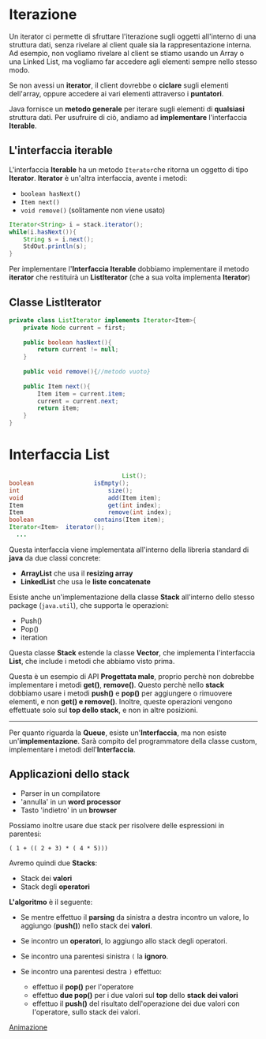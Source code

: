 # Iterazione

Un iterator ci permette di sfruttare l'iterazione sugli oggetti all'interno di una struttura dati, senza rivelare al client quale sia la rappresentazione interna. Ad esempio, non vogliamo rivelare al client se stiamo usando un Array o una Linked List, ma vogliamo far accedere agli elementi sempre nello stesso modo.

Se non avessi un **iterator**, il client dovrebbe o **ciclare** sugli elementi dell'array, oppure accedere ai vari elementi attraverso i **puntatori**.

Java fornisce un **metodo generale** per iterare sugli elementi di **qualsiasi** struttura dati. Per usufruire di ciò, andiamo ad **implementare** l'interfaccia **Iterable**.

## L'interfaccia iterable

L'interfaccia **Iterable** ha un metodo `Iterator`che ritorna un oggetto di tipo **Iterator**. **Iterator** è un'altra interfaccia, avente i metodi:

- `boolean hasNext()`
- `Item next()`
- `void remove()` (solitamente non viene usato)

```java
Iterator<String> i = stack.iterator();
while(i.hasNext()){
	String s = i.next();
	StdOut.println(s);
}
```

Per implementare l'**Interfaccia Iterable** dobbiamo implementare il metodo **iterator** che restituirà un **ListIterator** (che a sua volta implementa **Iterator**)

## Classe ListIterator

```java
private class ListIterator implements Iterator<Item>{
	private Node current = first;
	
	public boolean hasNext(){
		return current != null;
	}
	
	public void remove(){//metodo vuoto}
	
	public Item next(){
		Item item = current.item;
		current = current.next;
		return item;
	}
}
```



# Interfaccia List

```java
								List();
boolean 				isEmpty();
int 						size();
void 						add(Item item);
Item 						get(int index);
Item 						remove(int index);
boolean 				contains(Item item);
Iterator<Item> 	iterator();
  ...
```

Questa interfaccia viene implementata all'interno della libreria standard di **java** da due classi concrete:

- **ArrayList** che usa il **resizing array**
- **LinkedList** che usa le **liste concatenate**

Esiste anche un'implementazione della classe **Stack** all'interno dello stesso package (`java.util`), che supporta le operazioni:

- Push()
- Pop()
- iteration

Questa classe **Stack** estende la classe **Vector**, che implementa l'interfaccia **List**, che include i metodi che abbiamo visto prima.

Questa è un esempio di API **Progettata male**, proprio perchè non dobrebbe implementare i metodi **get()**, **remove()**. Questo perchè nello **stack** dobbiamo usare i metodi **push()** e **pop()** per aggiungere o rimuovere elementi, e non **get() e remove()**. Inoltre, queste operazioni vengono effettuate solo sul **top dello stack**, e non in altre posizioni.

---

Per quanto riguarda la **Queue**, esiste un'**Interfaccia**, ma non esiste un'**implementazione**. Sarà compito del programmatore della classe custom, implementare i metodi dell'**Interfaccia**.



## Applicazioni dello stack

- Parser in un compilatore
- 'annulla' in un **word processor**
- Tasto 'indietro' in un **browser**

Possiamo inoltre usare due stack per risolvere delle espressioni in parentesi:

`( 1 + (( 2 + 3) * ( 4 * 5)))`

Avremo quindi due **Stacks**:

- Stack dei **valori**
- Stack degli **operatori**

**L'algoritmo** è il seguente:

- Se mentre effettuo il **parsing** da sinistra a destra incontro un valore, lo aggiungo (**push()**) nello stack dei **valori**. 
- Se incontro un **operatori**, lo aggiungo allo stack degli operatori.

- Se incontro una parentesi sinistra `(` la **ignoro**.

- Se incontro una parentesi destra `)` effettuo:
  - effettuo il **pop()** per l'operatore
  - effettuo **due pop()** per i due valori sul **top** dello **stack dei valori**
  - effettuo il **push()** del risultato dell'operazione dei due valori con l'operatore, sullo stack dei valori.



[Animazione]()







